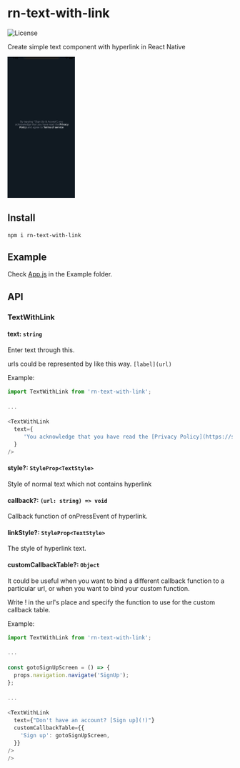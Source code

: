 # rn-text-with-link
<img src="https://img.shields.io/github/license/jopemachine/rn-text-with-link.svg" alt="License">

Create simple text component with hyperlink in React Native

<img src="./demo.gif" width="30%" height="30%">

## Install

```
npm i rn-text-with-link
```

## Example

Check [App.js](https://github.com/jopemachine/rn-text-with-link/blob/main/Example/App.js) in the Example folder.

## API

### TextWithLink

#### text: `string`

Enter text through this.

urls could be represented by like this way. `[label](url)`

Example:

```js
import TextWithLink from 'rn-text-with-link';

...

<TextWithLink
  text={
     'You acknowledge that you have read the [Privacy Policy](https://some_privacy_policy.com)'
  }
/>

```

#### style?: `StyleProp<TextStyle>`

Style of normal text which not contains hyperlink

#### callback?: `(url: string) => void`

Callback function of onPressEvent of hyperlink.

#### linkStyle?: `StyleProp<TextStyle>`

The style of hyperlink text.

#### customCallbackTable?: `Object`

It could be useful when you want to bind a different callback function to a particular url, or when you want to bind your custom function.

Write ! in the url's place and specify the function to use for the custom callback table.

Example:

```js
import TextWithLink from 'rn-text-with-link';

...

const gotoSignUpScreen = () => {
  props.navigation.navigate('SignUp');
};

...

<TextWithLink
  text={"Don't have an account? [Sign up](!)"}
  customCallbackTable={{
    'Sign up': gotoSignUpScreen,
  }}
/>
/>

```